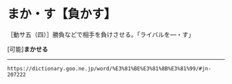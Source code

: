 # まか・す【負かす】

［動サ五（四）］勝負などで相手を負けさせる。「ライバルを―・す」

\[可能\]**まかせる**

---
`https://dictionary.goo.ne.jp/word/%E3%81%BE%E3%81%8B%E3%81%99/#jn-207222`